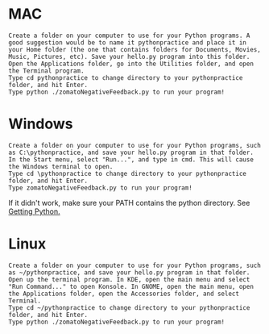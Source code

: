 
# MAC
  
    Create a folder on your computer to use for your Python programs. A good suggestion would be to name it pythonpractice and place it in your Home folder (the one that contains folders for Documents, Movies, Music, Pictures, etc). Save your hello.py program into this folder.
    Open the Applications folder, go into the Utilities folder, and open the Terminal program.
    Type cd pythonpractice to change directory to your pythonpractice folder, and hit Enter.
    Type python ./zomatoNegativeFeedback.py to run your program!
    
# Windows

    Create a folder on your computer to use for your Python programs, such as C:\pythonpractice, and save your hello.py program in that folder.
    In the Start menu, select "Run...", and type in cmd. This will cause the Windows terminal to open.
    Type cd \pythonpractice to change directory to your pythonpractice folder, and hit Enter.
    Type zomatoNegativeFeedback.py to run your program!
   
   If it didn't work, make sure your PATH contains the python directory. See [Getting Python.](https://en.wikibooks.org/wiki/Python_Programming/Getting_Python)
   
# Linux

    Create a folder on your computer to use for your Python programs, such as ~/pythonpractice, and save your hello.py program in that folder.
    Open up the terminal program. In KDE, open the main menu and select "Run Command..." to open Konsole. In GNOME, open the main menu, open the Applications folder, open the Accessories folder, and select Terminal.
    Type cd ~/pythonpractice to change directory to your pythonpractice folder, and hit Enter.
    Type python ./zomatoNegativeFeedback.py to run your program!


